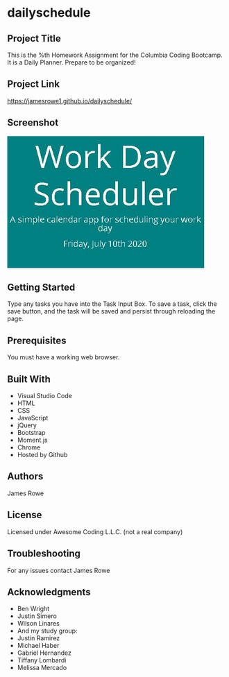 # dailyschedule

## Project Title

This is the %th Homework Assignment for the Columbia Coding Bootcamp. It is a Daily Planner. Prepare to be organized!

## Project Link

https://jamesrowe1.github.io/dailyschedule/

## Screenshot

![codequiz](./dailyschedule.jpg)

## Getting Started

Type any tasks you have into the Task Input Box. To save a task, click the save button, and the task will be saved and persist through reloading the page.

## Prerequisites

You must have a working web browser.

## Built With

- Visual Studio Code
- HTML
- CSS
- JavaScript
- jQuery
- Bootstrap
- Moment.js
- Chrome
- Hosted by Github

## Authors

James Rowe

## License

Licensed under Awesome Coding L.L.C. (not a real company)

## Troubleshooting

For any issues contact James Rowe

## Acknowledgments

- Ben Wright
- Justin Simero
- Wilson Linares
- And my study group:
- Justin Ramirez
- Michael Haber
- Gabriel Hernandez
- Tiffany Lombardi
- Melissa Mercado
